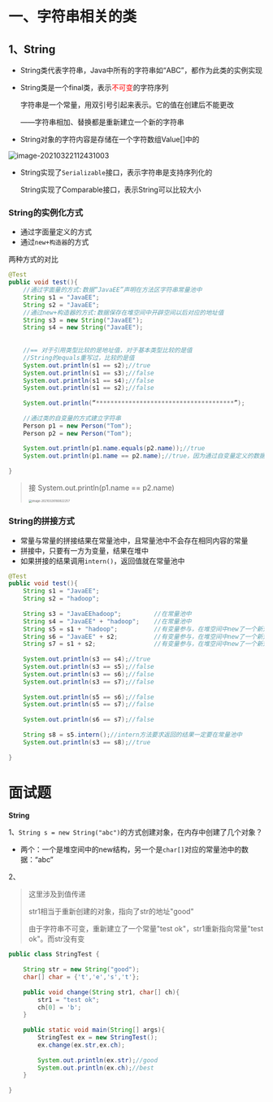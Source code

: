 # 一、字符串相关的类



## 1、String

- String类代表字符串，Java中所有的字符串如“ABC”，都作为此类的实例实现

- String类是一个final类，表示<font color='red'>不可变</font>的字符序列

  字符串是一个常量，用双引号引起来表示。它的值在创建后不能更改

  ——字符串相加、替换都是重新建立一个新的字符串

- String对象的字符内容是存储在一个字符数组Value[]中的

![image-20210322112431003](D:\ForLife\Learning\JavaLearning\CommonClass.assets\image-20210322112431003.png)

- String实现了`Serializable`接口，表示字符串是支持序列化的

  String实现了Comparable接口，表示String可以比较大小



### String的实例化方式

- 通过字面量定义的方式
- 通过`new+构造器`的方式



两种方式的对比

```java
@Test
public void test(){
    //通过字面量的方式:数据“JavaEE”声明在方法区字符串常量池中
    String s1 = "JavaEE";
    String s2 = "JavaEE";
    //通过new+构造器的方式:数据保存在堆空间中开辟空间以后对应的地址值
    String s3 = new String("JavaEE");
    String s4 = new String("JavaEE");
    
    
    //== 对于引用类型比较的是地址值，对于基本类型比较的是值
    //String的equals重写过，比较的是值
    System.out.println(s1 == s2);//true
    System.out.println(s1 == s3);//false
    System.out.println(s1 == s4);//false
    System.out.println(s1 == s2);//false
    
    System.out.println(“**************************************”);
    
    //通过类的自变量的方式建立字符串
    Person p1 = new Person("Tom");
    Person p2 = new Person("Tom");
    
    System.out.println(p1.name.equals(p2.name));//true
    System.out.println(p1.name == p2.name);//true，因为通过自变量定义的数据都在常量池中
    
}
```

> 接 System.out.println(p1.name == p2.name)
>
> <img src="D:\ForLife\Learning\JavaLearning\CommonClass.assets\image-20210326160822257.png" alt="image-20210326160822257" style="zoom: 40%;" />





### String的拼接方式

- 常量与常量的拼接结果在常量池中，且常量池中不会存在相同内容的常量
- 拼接中，只要有一方为变量，结果在堆中
- 如果拼接的结果调用`intern()`，返回值就在常量池中

```java
@Test
public void test(){
    String s1 = "JavaEE";
    String s2 = "hadoop";
    
    String s3 = "JavaEEhadoop";  		//在常量池中
    String s4 = "JavaEE" + "hadoop";	//在常量池中
    String s5 = s1 + "hadoop";   		//有变量参与，在堆空间中new了一个新对象
    String s6 = "JavaEE" + s2;	 		//有变量参与，在堆空间中new了一个新对象
    String s7 = s1 + s2;		 		//有变量参与，在堆空间中new了一个新对象
    
    System.out.println(s3 == s4);//true
    System.out.println(s3 == s5);//false
    System.out.println(s3 == s6);//false
    System.out.println(s3 == s7);//false
    
    System.out.println(s5 == s6);//false
    System.out.println(s5 == s7);//false
    
    System.out.println(s6 == s7);//false
    
    String s8 = s5.intern();//intern方法要求返回的结果一定要在常量池中
    System.out.println(s3 == s8);//true
    
}
```

















































































# 面试题



**String**



1、`String s = new String("abc")`的方式创建对象，在内存中创建了几个对象？

- 两个：一个是堆空间中的new结构，另一个是`char[]`对应的常量池中的数据：“abc”



2、

> 这里涉及到值传递
>
> str1相当于重新创建的对象，指向了str的地址"good"
>
> 由于字符串不可变，重新建立了一个常量"test ok"，str1重新指向常量"test ok"。而str没有变

```java
public class StringTest {
    
    String str = new String("good");
    char[] char = {'t','e','s','t'};
    
    public void change(String str1, char[] ch){
        str1 = "test ok";
        ch[0] = 'b';
    }
    
    public static void main(String[] args){
        StringTest ex = new StringTest();
        ex.change(ex.str,ex.ch);
        
        System.out.println(ex.str);//good
        System.out.println(ex.ch);//best
    }
    
}
```

